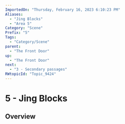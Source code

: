 ```yaml
---
ImportedOn: "Thursday, February 16, 2023 6:10:23 PM"
Aliases:
  - "Jing Blocks"
  - "Area 5"
Category: "Scene"
Prefix: "5"
Tags:
  - "Category/Scene"
parent:
  - "The Front Door"
up:
  - "The Front Door"
next:
  - "3 - Secondary passages"
RWtopicId: "Topic_9424"
---
```

# 5 - Jing Blocks
## Overview
